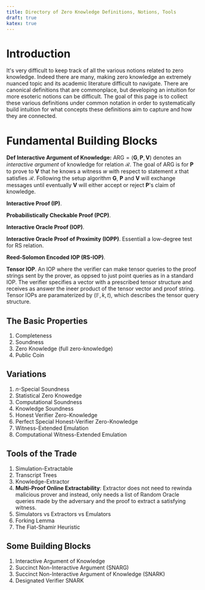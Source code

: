 ```yaml
--- 
title: Directory of Zero Knowledge Definitions, Notions, Tools  
draft: true 
katex: true 
--- 
```


# Introduction 

It's very difficult to keep track of all the various notions related to zero knowledge. Indeed there are many, making zero knowledge an extremely
nuanced topic and its academic literature difficult to navigate. There are canonical definitions that are commonplace, but developing an intuition for
more esoteric notions can be difficult. The goal of this page is to collect these various definitions under common notation in order to systematically
build intuition for what concepts these definitions aim to capture and how they are connected. 

# Fundamental Building Blocks 

**Def Interactive Argument of Knowledge:** $\mathsf{ARG} = (\bm{G}, \bm{P}, \bm{V})$ denotes an *interactive argument* of knowledge for relation
$\mathcal{R}$. The goal of $\mathsf{ARG}$ is for $\bm{P}$ to prove to $\bm{V}$ that he knows a witness $w$ with respect to statement $x$ that
satisfies $\mathcal{R}$. Following the setup algorithm $\bm{G}$, $\bm{P}$ and $\bm{V}$ will exchange messages until eventually $\bm{V}$ will either
accept or reject $\bm{P}$'s claim of knowledge. 

**Interactive Proof (IP)**. 

**Probabilistically Checkable Proof (PCP)**.

**Interactive Oracle Proof (IOP)**. 

**Interactive Oracle Proof of Proximity (IOPP)**. Essentiall a low-degree test for RS relation.  

**Reed-Solomon Encoded IOP (RS-IOP)**. 

**Tensor IOP**. An IOP where the verifier can make tensor queries to the proof strings sent by the prover, as oppsed to just point queries as in a
standard IOP. The verifier specifies a vector with a prescribed tensor structure and receives as answer the ineer product of the tensor vector and
proof string. Tensor IOPs are paramaterized by $(\mathbb{F}, k, t)$, which describes the tensor query structure. 

## The Basic Properties   

1. Completeness 
2. Soundness 
3. Zero Knowledge (full zero-knowledge)
4. Public Coin 

## Variations 

1. $n$-Special Soundness
2. Statistical Zero Knowedge 
3. Computational Soundness
4. Knowledge Soundness 
5. Honest Verifier Zero-Knowledge
6. Perfect Special Honest-Verifier Zero-Knowledge
7. Witness-Extended Emulation 
8. Computational Witness-Extended Emulation 

## Tools of the Trade 

1. Simulation-Extractable 
2. Transcript Trees 
3. Knowledge-Extractor 
4. **Multi-Proof Online Extractability**: Extractor does not need to rewinda malicious prover and instead, only needs a list of Random Oracle queries
   made by the adversary and the proof to extract a satisfying witness. 
5. Simulators vs Extractors vs Emulators 
6. Forking Lemma  
7. The Fiat-Shamir Heuristic 

## Some Building Blocks 

1. Interactive Argument of Knowledge
2. Succinct Non-Interactive Argument (SNARG)
3. Succinct Non-Interactive Argument of Knowledge (SNARK)
4. Designated Verifier SNARK 


